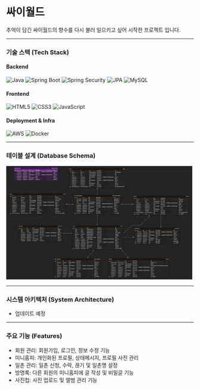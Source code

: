 # 싸이월드

추억이 담긴 싸이월드의 향수를 다시 불러 일으키고 싶어 시작한 프로젝트 입니다.

---

### 기술 스택 (Tech Stack)

#### Backend
<img alt="Java" src="https://img.shields.io/badge/java-B3CCE8?style=flat-square&logo=OpenJDK&logoColor=white">
<img alt="Spring Boot" src="https://img.shields.io/badge/Spring Boot-6DB33F?style=flat-square&logo=Spring Boot&logoColor=white"/>
<img alt="Spring Security" src="https://img.shields.io/badge/Spring Security-6DB33F?style=flat-square&logo=Spring Security&logoColor=white"/>
<img alt="JPA" src="https://img.shields.io/badge/JPA-A8D8EA?style=flat-square&logo=Hibernate&logoColor=white"/>
<img alt="MySQL" src="https://img.shields.io/badge/MySQL-F29111?style=flat-square&logo=MySQL&logoColor=white">


#### Frontend
<img alt="HTML5" src="https://img.shields.io/badge/HTML5-FFB3BA?style=flat-square&logo=HTML5&logoColor=white">
<img alt="CSS3" src="https://img.shields.io/badge/CSS3-BAFFC9?style=flat-square&logo=CSS3&logoColor=white">
<img alt="JavaScript" src="https://img.shields.io/badge/JavaScript-FFFFBA?style=flat-square&logo=JavaScript&logoColor=black">


#### Deployment & Infra
<img alt="AWS" src="https://img.shields.io/badge/AWS-FFD47F?style=flat-square&logo=Amazon AWS&logoColor=white">
<img alt="Docker" src="https://img.shields.io/badge/Docker-2496ED?style=flat-square&logo=Docker&logoColor=white"/>

---

### 테이블 설계 (Database Schema)

<img alt="ERD" src="erd/cyworld_erd_20250719_v01.png" width="500" />

---

### 시스템 아키텍처 (System Architecture)
- 업데이트 예정

---

### 주요 기능 (Features)
- 회원 관리: 회원가입, 로그인, 정보 수정 기능
- 미니홈피: 개인화된 프로필, 상태메시지, 프로필 사진 관리
- 일촌 관리: 일촌 신청, 수락, 끊기 및 일촌명 설정
- 방명록: 다른 회원의 미니홈피에 글 작성 및 비밀글 기능
- 사진첩: 사진 업로드 및 앨범 관리 기능
